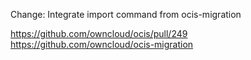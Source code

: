 Change: Integrate import command from ocis-migration

<https://github.com/owncloud/ocis/pull/249>
<https://github.com/owncloud/ocis-migration>
